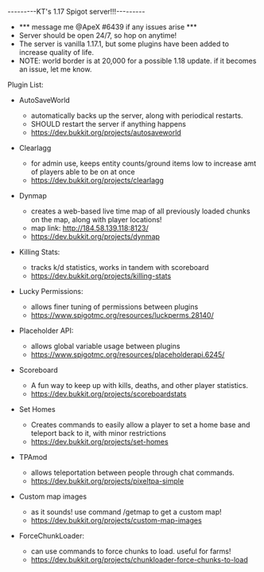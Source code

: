 ---*---*---KT's 1.17 Spigot server!!!---*---*---
- *** message me @ApeX #6439 if any issues arise ***
- Server should be open 24/7, so hop on anytime!
- The server is vanilla 1.17.1, but some plugins have been added to increase quality of life.
- NOTE: world border is at 20,000 for a possible 1.18 update. if it becomes an issue, let me know.

Plugin List:

- AutoSaveWorld
   - automatically backs up the server, along with periodical restarts.
   - SHOULD restart the server if anything happens
   - https://dev.bukkit.org/projects/autosaveworld

- Clearlagg
  - for admin use, keeps entity counts/ground items low to increase amt of players able to be on at once
  - https://dev.bukkit.org/projects/clearlagg

- Dynmap
  - creates a web-based live time map of all previously loaded chunks on the map, along with player locations!
  - map link: http://184.58.139.118:8123/
  - https://dev.bukkit.org/projects/dynmap

- Killing Stats:
  - tracks k/d statistics, works in tandem with scoreboard
  - https://dev.bukkit.org/projects/killing-stats

- Lucky Permissions:
  - allows finer tuning of permissions between plugins
  - https://www.spigotmc.org/resources/luckperms.28140/

- Placeholder API:
  - allows global variable usage between plugins
  - https://www.spigotmc.org/resources/placeholderapi.6245/

- Scoreboard
  - A fun way to keep up with kills, deaths, and other player statistics.
  - https://dev.bukkit.org/projects/scoreboardstats

- Set Homes
   - Creates commands to easily allow a player to set a home base and teleport back to it, with minor restrictions
   - https://dev.bukkit.org/projects/set-homes

- TPAmod
  - allows teleportation between people through chat commands.
  - https://dev.bukkit.org/projects/pixeltpa-simple

- Custom map images
  - as it sounds! use command /getmap <imageURL> to get a custom map!
  - https://dev.bukkit.org/projects/custom-map-images
   
- ForceChunkLoader:
   - can use commands to force chunks to load. useful for farms!
   - https://dev.bukkit.org/projects/chunkloader-force-chunks-to-load
















